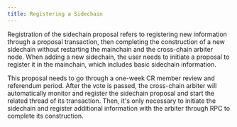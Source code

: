 ```yaml
---
title: Registering a Sidechain
---
```


Registration of the sidechain proposal refers to registering new information through a proposal transaction, then completing the construction of a new sidechain without restarting the mainchain and the cross-chain arbiter node. When adding a new sidechain, the user needs to initiate a proposal to register it in the mainchain, which includes basic sidechain information.

This proposal needs to go through a one-week CR member review and referendum period. After the vote is passed, the cross-chain arbiter will automatically monitor and register the sidechain proposal and start the related thread of its transaction. Then, it's only necessary to initiate the sidechain and register additional information with the arbiter through RPC to complete its construction.
